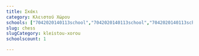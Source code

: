 ```yaml
---
title: Σκάκι
category: Κλειστού Χώρου
schools: ["7042020140113school","7042020140113school","7042020140113school"]
slug: chess
slugCategory: kleistou-xorou
schoolscount: 1

---
```




